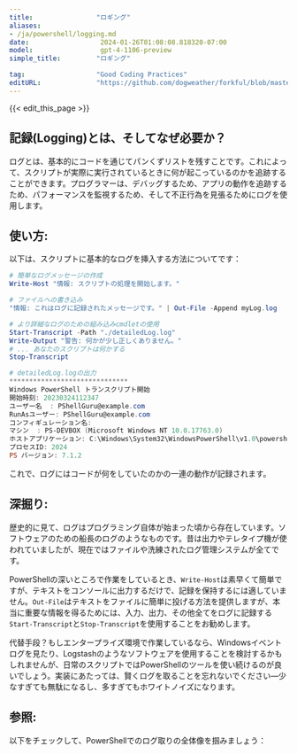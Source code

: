 ```yaml
---
title:                "ロギング"
aliases:
- /ja/powershell/logging.md
date:                  2024-01-26T01:08:08.818320-07:00
model:                 gpt-4-1106-preview
simple_title:         "ロギング"

tag:                  "Good Coding Practices"
editURL:              "https://github.com/dogweather/forkful/blob/master/content/ja/powershell/logging.md"
---
```


{{< edit_this_page >}}

## 記録(Logging)とは、そしてなぜ必要か？
ログとは、基本的にコードを通じてパンくずリストを残すことです。これによって、スクリプトが実際に実行されているときに何が起こっているのかを追跡することができます。プログラマーは、デバッグするため、アプリの動作を追跡するため、パフォーマンスを監視するため、そして不正行為を見張るためにログを使用します。

## 使い方:
以下は、スクリプトに基本的なログを挿入する方法についてです：

```PowerShell
# 簡単なログメッセージの作成
Write-Host "情報: スクリプトの処理を開始します。"

# ファイルへの書き込み
"情報: これはログに記録されたメッセージです。" | Out-File -Append myLog.log

# より詳細なログのための組み込みcmdletの使用
Start-Transcript -Path "./detailedLog.log"
Write-Output "警告: 何かが少し正しくありません。"
# ... あなたのスクリプトは何かする
Stop-Transcript

# detailedLog.logの出力
******************************
Windows PowerShell トランスクリプト開始
開始時刻: 20230324112347
ユーザー名  : PShellGuru@example.com
RunAsユーザー: PShellGuru@example.com
コンフィギュレーション名: 
マシン  : PS-DEVBOX (Microsoft Windows NT 10.0.17763.0)
ホストアプリケーション: C:\Windows\System32\WindowsPowerShell\v1.0\powershell.exe
プロセスID: 2024
PS バージョン: 7.1.2
```

これで、ログにはコードが何をしていたのかの一連の動作が記録されます。

## 深掘り:
歴史的に見て、ログはプログラミング自体が始まった頃から存在しています。ソフトウェアのための船長のログのようなものです。昔は出力やテレタイプ機が使われていましたが、現在ではファイルや洗練されたログ管理システムが全てです。

PowerShellの深いところで作業をしているとき、`Write-Host`は素早くて簡単ですが、テキストをコンソールに出力するだけで、記録を保持するには適していません。`Out-File`はテキストをファイルに簡単に投げる方法を提供しますが、本当に重要な情報を得るためには、入力、出力、その他全てをログに記録する`Start-Transcript`と`Stop-Transcript`を使用することをお勧めします。

代替手段？もしエンタープライズ環境で作業しているなら、Windowsイベントログを見たり、Logstashのようなソフトウェアを使用することを検討するかもしれませんが、日常のスクリプトではPowerShellのツールを使い続けるのが良いでしょう。実装にあたっては、賢くログを取ることを忘れないでください—少なすぎても無駄になるし、多すぎてもホワイトノイズになります。

## 参照:
以下をチェックして、PowerShellでのログ取りの全体像を掴みましょう：

